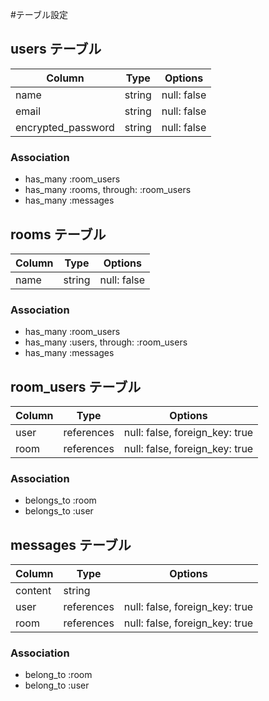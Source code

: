 #テーブル設定

## users テーブル

| Column            | Type     | Options      |
| ----------------- | -------- | ------------ |
| name              | string   | null: false  |
|email              | string   | null: false  |
 encrypted_password | string   | null: false  |

 ### Association

 - has_many :room_users
 - has_many :rooms, through: :room_users
 - has_many :messages

 ## rooms テーブル

 | Column   | Type    | Options       |
 | -------- | ------- | ------------- |
 | name     | string  | null: false   |

 ### Association

 - has_many :room_users
 - has_many :users, through: :room_users
 - has_many :messages

 ## room_users テーブル

 | Column    | Type        | Options                        |
 | --------- | ----------- | ------------------------------ |
 | user      | references  | null: false, foreign_key: true |
 | room      | references  | null: false, foreign_key: true |

 ### Association

 - belongs_to :room
 - belongs_to :user

 ## messages テーブル

 | Column    | Type        | Options                        |
 | --------- | ----------- | ------------------------------ |
 | content   | string      |                                |
 | user      | references  | null: false, foreign_key: true |
 | room      | references  | null: false, foreign_key: true |

 ### Association

 - belong_to :room
 - belong_to :user